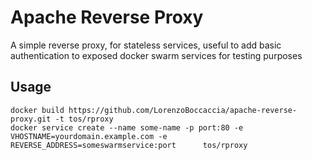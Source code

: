 # Apache Reverse Proxy

A simple reverse proxy, for stateless services, useful to add basic authentication to exposed docker swarm services for testing purposes


## Usage

    docker build https://github.com/LorenzoBoccaccia/apache-reverse-proxy.git -t tos/rproxy
    docker service create --name some-name -p port:80 -e VHOSTNAME=yourdomain.example.com -e REVERSE_ADDRESS=someswarmservice:port      tos/rproxy
